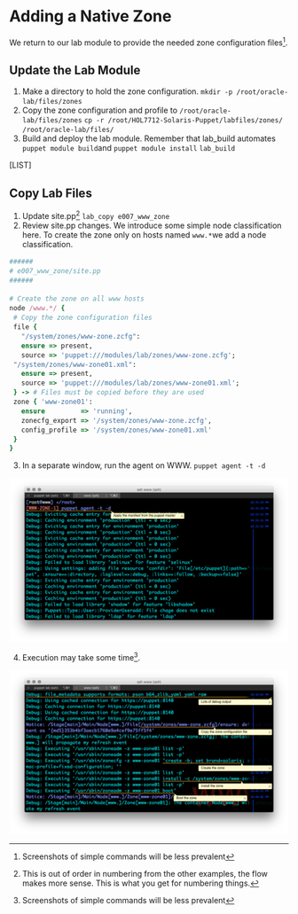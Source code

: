 # Adding a Native Zone

We return to our lab module to provide the needed zone configuration files[^1].

## Update the Lab Module

1. Make a directory to hold the zone configuration.
  `mkdir -p /root/oracle-lab/files/zones`
2. Copy the zone configuration and profile to `/root/oracle-lab/files/zones`
  `cp -r /root/HOL7712-Solaris-Puppet/labfiles/zones/ /root/oracle-lab/files/`
3. Build and deploy the lab module. Remember that lab\_build automates `puppet module build`and `puppet module install`
  `lab_build`

  \[LIST\]

## Copy Lab Files

1. Update site.pp[^2]
  `lab_copy e007_www_zone`
2. Review site.pp changes.
  We introduce some simple node classification here. To create the zone only on hosts named `www.*`we add a node classification.

  ```ruby
  ######
  # e007_www_zone/site.pp
  ######

  # Create the zone on all www hosts
  node /www.*/ {
   # Copy the zone configuration files
   file {
     "/system/zones/www-zone.zcfg":
     ensure => present,
     source => 'puppet:///modules/lab/zones/www-zone.zcfg';
   "/system/zones/www-zone01.xml":
     ensure => present,
     source => 'puppet:///modules/lab/zones/www-zone01.xml';
   } -> # Files must be copied before they are used
   zone { 'www-zone01':
     ensure         => 'running',
     zonecfg_export => '/system/zones/www-zone.zcfg',
     config_profile => '/system/zones/www-zone01.xml'
   }
  }
  ```

3. In a separate window, run the agent on WWW.
  `puppet agent -t -d`

  ![](assets/ZONE-WWW-001.0.png)

4. Execution may take some time[^1].

  ![](assets/ZONE-WWW-001.1.png)

[^1]: Screenshots of simple commands will be less prevalent

[^2]: This is out of order in numbering from the other examples, the flow makes more sense. This is what you get for numbering things.

[^3]: Continue with the lab.

